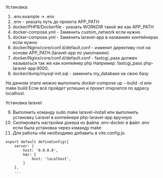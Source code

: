 Установка:
1) .env.example -> .env 
2) .env - указать путь до проекта APP_PATH
3) docker/PHP8/Dockerfile - указать WORKDIR такой же как APP_PATH
4) docker-compose.yml - Заменить custom_network если нужно
5) docker-compose.yml - Заменить laravel-app в названиях контейнерах если нужно
6) docker/Nginx/core/conf.d/default.conf - изменит директиву root на основе APP_PATH (laravel-app по умолчанию)
7) docker/Nginx/core/conf.d/default.conf - fastcgi_pass должен называться так же как контейнер php
Например: fastcgi_pass php-laravel-app:9000; 
8) docker/dump/mysql-init.sql - заменить my_database на свою базу

На данном этапе можно выполнить docker-compose up --build -d или make build
Если всё пройдет успешно и проект откроется по адресу localhost.

Установка laravel:

9) Выполнить команду sudo make laravel-install или выполнить установку Laravel в контейнере php-laravel-app вручную
10) Скопировать настройки докера из файла .env-docker в файл .env если была установка через команду make
11) Для работы vite необходимо добавить в vite.config.js:

````
export default defineConfig({
    server: {
        host: '0.0.0.0',
        hmr: {
            host: 'localhost',
        }
    },
    ...
````


